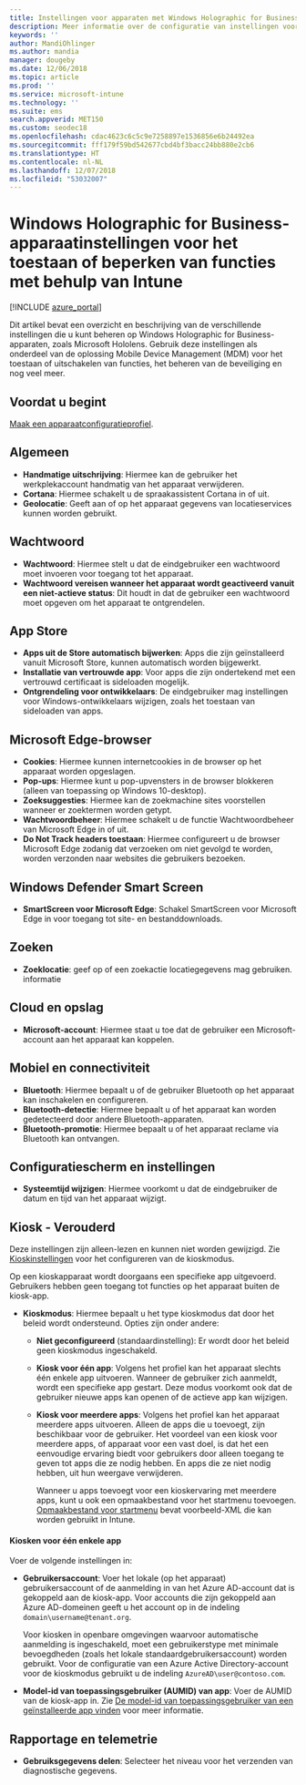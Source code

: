 ```yaml
---
title: Instellingen voor apparaten met Windows Holographic for Business in Microsoft Intune - Azure | Microsoft Docs
description: Meer informatie over de configuratie van instellingen voor apparaatbeperkingen in Microsoft Intune voor Windows Holographic for Business, waaronder uitschrijving, geolocatie, wachtwoorden, apps installeren uit de App Store, cookies en pop-ups in Microsoft Edge, Windows Defender, zoeken, cloud en opslag, bluetooth-connectiviteit, systeemtijd en gebruiksgegevens in Azure.
keywords: ''
author: MandiOhlinger
ms.author: mandia
manager: dougeby
ms.date: 12/06/2018
ms.topic: article
ms.prod: ''
ms.service: microsoft-intune
ms.technology: ''
ms.suite: ems
search.appverid: MET150
ms.custom: seodec18
ms.openlocfilehash: cdac4623c6c5c9e7258897e1536856e6b24492ea
ms.sourcegitcommit: fff179f59bd542677cbd4bf3bacc24bb880e2cb6
ms.translationtype: HT
ms.contentlocale: nl-NL
ms.lasthandoff: 12/07/2018
ms.locfileid: "53032007"
---
```

# <a name="windows-holographic-for-business-device-settings-to-allow-or-restrict-features-using-intune"></a>Windows Holographic for Business-apparaatinstellingen voor het toestaan of beperken van functies met behulp van Intune

[!INCLUDE [azure_portal](./includes/azure_portal.md)]

Dit artikel bevat een overzicht en beschrijving van de verschillende instellingen die u kunt beheren op Windows Holographic for Business-apparaten, zoals Microsoft Hololens. Gebruik deze instellingen als onderdeel van de oplossing Mobile Device Management (MDM) voor het toestaan of uitschakelen van functies, het beheren van de beveiliging en nog veel meer.

## <a name="before-you-begin"></a>Voordat u begint

[Maak een apparaatconfiguratieprofiel](device-restrictions-configure.md).

## <a name="general"></a>Algemeen

- **Handmatige uitschrijving**: Hiermee kan de gebruiker het werkplekaccount handmatig van het apparaat verwijderen.
- **Cortana**: Hiermee schakelt u de spraakassistent Cortana in of uit.
- **Geolocatie**: Geeft aan of op het apparaat gegevens van locatieservices kunnen worden gebruikt.

## <a name="password"></a>Wachtwoord

- **Wachtwoord**: Hiermee stelt u dat de eindgebruiker een wachtwoord moet invoeren voor toegang tot het apparaat.
- **Wachtwoord vereisen wanneer het apparaat wordt geactiveerd vanuit een niet-actieve status**: Dit houdt in dat de gebruiker een wachtwoord moet opgeven om het apparaat te ontgrendelen.

## <a name="app-store"></a>App Store

- **Apps uit de Store automatisch bijwerken**: Apps die zijn geïnstalleerd vanuit Microsoft Store, kunnen automatisch worden bijgewerkt.
- **Installatie van vertrouwde app**: Voor apps die zijn ondertekend met een vertrouwd certificaat is sideloaden mogelijk.
- **Ontgrendeling voor ontwikkelaars**: De eindgebruiker mag instellingen voor Windows-ontwikkelaars wijzigen, zoals het toestaan van sideloaden van apps.

## <a name="microsoft-edge-browser"></a>Microsoft Edge-browser

- **Cookies**: Hiermee kunnen internetcookies in de browser op het apparaat worden opgeslagen.
- **Pop-ups**: Hiermee kunt u pop-upvensters in de browser blokkeren (alleen van toepassing op Windows 10-desktop).
- **Zoeksuggesties**: Hiermee kan de zoekmachine sites voorstellen wanneer er zoektermen worden getypt.
- **Wachtwoordbeheer**: Hiermee schakelt u de functie Wachtwoordbeheer van Microsoft Edge in of uit.
- **Do Not Track headers toestaan**: Hiermee configureert u de browser Microsoft Edge zodanig dat verzoeken om niet gevolgd te worden, worden verzonden naar websites die gebruikers bezoeken.

## <a name="windows-defender-smart-screen"></a>Windows Defender Smart Screen

- **SmartScreen voor Microsoft Edge**: Schakel SmartScreen voor Microsoft Edge in voor toegang tot site- en bestanddownloads.

## <a name="search"></a>Zoeken

- **Zoeklocatie**: geef op of een zoekactie locatiegegevens mag gebruiken. informatie

## <a name="cloud-and-storage"></a>Cloud en opslag

- **Microsoft-account**: Hiermee staat u toe dat de gebruiker een Microsoft-account aan het apparaat kan koppelen.

## <a name="cellular-and-connectivity"></a>Mobiel en connectiviteit

- **Bluetooth**: Hiermee bepaalt u of de gebruiker Bluetooth op het apparaat kan inschakelen en configureren.
- **Bluetooth-detectie**: Hiermee bepaalt u of het apparaat kan worden gedetecteerd door andere Bluetooth-apparaten.
- **Bluetooth-promotie**: Hiermee bepaalt u of het apparaat reclame via Bluetooth kan ontvangen.

## <a name="control-panel-and-settings"></a>Configuratiescherm en instellingen

- **Systeemtijd wijzigen**: Hiermee voorkomt u dat de eindgebruiker de datum en tijd van het apparaat wijzigt.

## <a name="kiosk---obsolete"></a>Kiosk - Verouderd

Deze instellingen zijn alleen-lezen en kunnen niet worden gewijzigd. Zie [Kioskinstellingen](kiosk-settings.md#windows-holographic-for-business) voor het configureren van de kioskmodus.

Op een kioskapparaat wordt doorgaans een specifieke app uitgevoerd. Gebruikers hebben geen toegang tot functies op het apparaat buiten de kiosk-app.

- **Kioskmodus**: Hiermee bepaalt u het type kioskmodus dat door het beleid wordt ondersteund. Opties zijn onder andere:

  - **Niet geconfigureerd** (standaardinstelling): Er wordt door het beleid geen kioskmodus ingeschakeld. 
  - **Kiosk voor één app**: Volgens het profiel kan het apparaat slechts één enkele app uitvoeren. Wanneer de gebruiker zich aanmeldt, wordt een specifieke app gestart. Deze modus voorkomt ook dat de gebruiker nieuwe apps kan openen of de actieve app kan wijzigen.
  - **Kiosk voor meerdere apps**: Volgens het profiel kan het apparaat meerdere apps uitvoeren. Alleen de apps die u toevoegt, zijn beschikbaar voor de gebruiker. Het voordeel van een kiosk voor meerdere apps, of apparaat voor een vast doel, is dat het een eenvoudige ervaring biedt voor gebruikers door alleen toegang te geven tot apps die ze nodig hebben. En apps die ze niet nodig hebben, uit hun weergave verwijderen. 
  
    Wanneer u apps toevoegt voor een kioskervaring met meerdere apps, kunt u ook een opmaakbestand voor het startmenu toevoegen. [Opmaakbestand voor startmenu](https://docs.microsoft.com/hololens/hololens-kiosk#start-layout-file-for-intune) bevat voorbeeld-XML die kan worden gebruikt in Intune. 

#### <a name="single-app-kiosks"></a>Kiosken voor één enkele app

Voer de volgende instellingen in:

- **Gebruikersaccount**: Voer het lokale (op het apparaat) gebruikersaccount of de aanmelding in van het Azure AD-account dat is gekoppeld aan de kiosk-app. Voor accounts die zijn gekoppeld aan Azure AD-domeinen geeft u het account op in de indeling `domain\username@tenant.org`. 

    Voor kiosken in openbare omgevingen waarvoor automatische aanmelding is ingeschakeld, moet een gebruikerstype met minimale bevoegdheden (zoals het lokale standaardgebruikersaccount) worden gebruikt. Voor de configuratie van een Azure Active Directory-account voor de kioskmodus gebruikt u de indeling `AzureAD\user@contoso.com`.

- **Model-id van toepassingsgebruiker (AUMID) van app**: Voer de AUMID van de kiosk-app in. Zie [De model-id van toepassingsgebruiker van een geïnstalleerde app vinden](https://docs.microsoft.com/windows-hardware/customize/enterprise/find-the-application-user-model-id-of-an-installed-app) voor meer informatie.

## <a name="reporting-and-telemetry"></a>Rapportage en telemetrie

- **Gebruiksgegevens delen**: Selecteer het niveau voor het verzenden van diagnostische gegevens.
